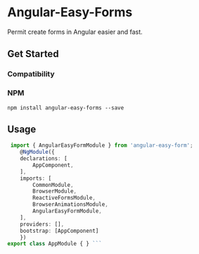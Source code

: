 # Angular-Easy-Forms

Permit create forms in Angular easier and fast.


## Get Started

### Compatibility

### NPM 

`npm install angular-easy-forms --save`


## Usage

```ts
 import { AngularEasyFormModule } from 'angular-easy-form'; 
    @NgModule({
    declarations: [
        AppComponent,
    ],
    imports: [
        CommonModule,
        BrowserModule,
        ReactiveFormsModule,
        BrowserAnimationsModule,
        AngularEasyFormModule,
    ],
    providers: [],
    bootstrap: [AppComponent]
    })
export class AppModule { } ```

